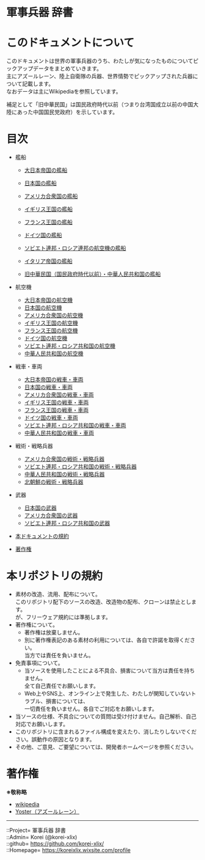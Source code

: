 # 軍事兵器 辞書

# このドキュメントについて <a name="aHowto"></a>
このドキュメントは世界の軍事兵器のうち、わたしが気になったものについてピックアップデータをまとめていきます。  
主にアズールレーン、陸上自衛隊の兵器、世界情勢でピックアップされた兵器について記載します。  
なおデータは主にWikipediaを参照しています。  
  
補足として「旧中華民国」は国民政府時代以前（つまり台湾国成立以前の中国大陸にあった中国国民党政府）を示しています。  


# 目次 <a name="aMokuji"></a>
* 艦船
	* [大日本帝国の艦船](/ship/readme.md#aEmp-Japan)
	* [日本国の艦船](/ship_mod/readme.md#aJapan)

	* [アメリカ合衆国の艦船](/ship/readme.md#aAmerica)
	* [イギリス王国の艦船](/ship/readme.md#aEngland)
	* [フランス王国の艦船](/ship/readme.md#aFrance)
	* [ドイツ国の艦船](/ship/readme.md#aGermany)
	* [ソビエト連邦・ロシア連邦の航空機の艦船](/ship/readme.md#aRussia)
	* [イタリア帝国の艦船](/ship/readme.md#aItaly)
	* [旧中華民国（国民政府時代以前）・中華人民共和国の艦船](/ship/readme.md#aChina)

* 航空機
	* [大日本帝国の航空機](/plane/readme.md#aEmp-Japan)
	* [日本国の航空機](/plane/readme.md#aJapan)
	* [アメリカ合衆国の航空機](/plane/readme.md#aAmerica)
	* [イギリス王国の航空機](/plane/readme.md#aEngland)
	* [フランス王国の航空機](/plane/readme.md#aFrance)
	* [ドイツ国の航空機](/plane/readme.md#aGermany)
	* [ソビエト連邦・ロシア共和国の航空機](/plane/readme.md#aRussia)
	* [中華人民共和国の航空機](/plane/readme.md#aChina)

* 戦車・車両
	* [大日本帝国の戦車・車両](/ground/readme.md#aEmp-Japan)
	* [日本国の戦車・車両](/ground/readme.md#aJapan)
	* [アメリカ合衆国の戦車・車両](/ground/readme.md#aAmerica)
	* [イギリス王国の戦車・車両](/ground/readme.md#aEngland)
	* [フランス王国の戦車・車両](/ground/readme.md#aFrance)
	* [ドイツ国の戦車・車両](/ground/readme.md#aGermany)
	* [ソビエト連邦・ロシア共和国の戦車・車両](/ground/readme.md#aRussia)
	* [中華人民共和国の戦車・車両](/ground/readme.md#aChina)

* 戦術・戦略兵器
	* [アメリカ合衆国の戦術・戦略兵器](/ground/readme.md#aStrAmerica)
	* [ソビエト連邦・ロシア共和国の戦術・戦略兵器](/ground/readme.md#aStrSoviet)
	* [中華人民共和国の戦術・戦略兵器](/ground/readme.md#aStrChina)
	* [北朝鮮の戦術・戦略兵器](/ground/readme.md#aStrNortthKorea)

* 武器
	* [日本国の武器](/wepon/readme.md#aJapan)
	* [アメリカ合衆国の武器](/wepon/readme.md#aAmerica)
	* [ソビエト連邦・ロシア共和国の武器](/wepon/readme.md#aRussia)

* [本ドキュメントの規約](#aRules)
* [著作権](#aCopyright)




# 本リポジトリの規約 <a name="aRules"></a>
* 素材の改造、流用、配布について。  
  このリポジトリ配下のソースの改造、改造物の配布、クローンは禁止とします。  
  が、フリーウェア規約には準拠します。  
* 著作権について。
  * 著作権は放棄しません。
  * 別に著作権表記のある素材の利用については、各自で許諾を取得ください。  
    当方では責任を負いません。  
* 免責事項について。
  * 当ソースを使用したことによる不具合、損害について当方は責任を持ちません。  
    全て自己責任でお願いします。  
  * Web上やSNS上、オンライン上で発生した、わたしが関知していないトラブル、損害については、  
    一切責任を負いません。各自でご対応をお願いします。  
* 当ソースの仕様、不具合についての質問は受け付けません。自己解析、自己対応でお願いします。  
* このリポジトリに含まれるファイル構成を変えたり、消したりしないでください。誤動作の原因となります。  
* その他、ご意見、ご要望については、開発者ホームページを参照ください。  


# 著作権 <a name="aCopyright"></a>
**※敬称略**  
* [wikipedia](https://ja.wikipedia.org/)  
* [Yoster（アズールレーン）](https://www.azurlane.jp/)  


***
::Project= 軍事兵器 辞書  
::Admin= Korei (@korei-xlix)  
::github= https://github.com/korei-xlix/  
::Homepage= https://koreixlix.wixsite.com/profile  
